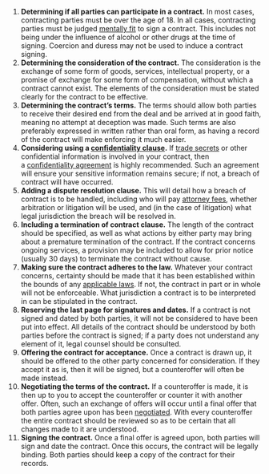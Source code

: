 1.  **Determining if all parties can participate in a contract.** In most cases, contracting parties must be over the age of 18. In all cases, contracting parties must be judged [mentally fit](https://www.txfiduciarylitigator.com/2017/01/court-refuses-to-enforce-arbitration-clause-due-to-lack-of-mental-capacity/) to sign a contract. This includes not being under the influence of alcohol or other drugs at the time of signing. Coercion and duress may not be used to induce a contract signing.
2.  **Determining the consideration of the contract.** The consideration is the exchange of some form of goods, services, intellectual property, or a promise of exchange for some form of compensation, without which a contract cannot exist. The elements of the consideration must be stated clearly for the contract to be effective.
3.  **Determining the contract’s terms.** The terms should allow both parties to receive their desired end from the deal and be arrived at in good faith, meaning no attempt at deception was made. Such terms are also preferably expressed in written rather than oral form, as having a record of the contract will make enforcing it much easier. 
4.  **Considering using a [confidentiality clause](https://www.upcounsel.com/confidentiality-clause).** If [trade secrets](https://www.upcounsel.com/trade-secret) or other confidential information is involved in your contract, then a [confidentiality agreement](https://www.upcounsel.com/confidentiality-agreements) is highly recommended. Such an agreement will ensure your sensitive information remains secure; if not, a breach of contract will have occurred.
5.  **Adding a dispute resolution clause.** This will detail how a breach of contract is to be handled, including who will pay [attorney fees](https://www.upcounsel.com/attorney-fees), whether arbitration or litigation will be used, and (in the case of litigation) what legal jurisdiction the breach will be resolved in.
6.  **Including a termination of contract clause.** The length of the contract should be specified, as well as what actions by either party may bring about a premature termination of the contract. If the contract concerns ongoing services, a provision may be included to allow for prior notice (usually 30 days) to terminate the contract without cause.
7.  **Making sure the contract adheres to the law.** Whatever your contract concerns, certainty should be made that it has been established within the bounds of any [applicable laws](https://www.upcounsel.com/contract-law). If not, the contract in part or in whole will not be enforceable. What jurisdiction a contract is to be interpreted in can be stipulated in the contract.
8.  **Reserving the last page for signatures and dates.** If a contract is not signed and dated by both parties, it will not be considered to have been put into effect. All details of the contract should be understood by both parties before the contract is signed; if a party does not understand any element of it, legal counsel should be consulted.
9.  **Offering the contract for acceptance.** Once a contract is drawn up, it should be offered to the other party concerned for consideration. If they accept it as is, then it will be signed, but a counteroffer will often be made instead.
10.  **Negotiating the terms of the contract.** If a counteroffer is made, it is then up to you to accept the counteroffer or counter it with another offer. Often, such an exchange of offers will occur until a final offer that both parties agree upon has been [negotiated](https://www.forbes.com/sites/ellevate/2017/11/13/negotiation-skills-for-your-career-and-everyday-life/). With every counteroffer the entire contract should be reviewed so as to be certain that all changes made to it are understood.
11.  **Signing the contract.** Once a final offer is agreed upon, both parties will sign and date the contract. Once this occurs, the contract will be legally binding. Both parties should keep a copy of the contract for their records.